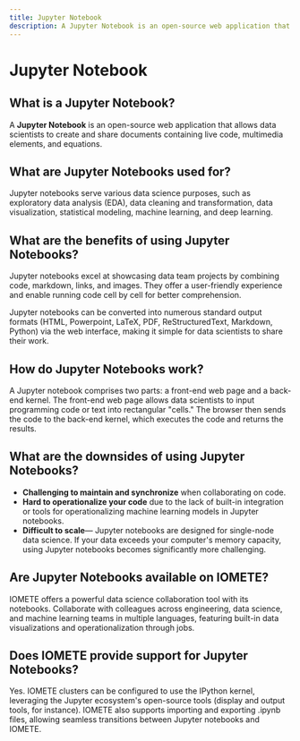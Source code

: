 ```yaml
---
title: Jupyter Notebook
description: A Jupyter Notebook is an open-source web application that allows data scientists to create and share documents containing live code, multimedia elements, and equations.
---
```


# Jupyter Notebook

## What is a Jupyter Notebook?

A **Jupyter Notebook** is an open-source web application that allows data scientists to create and share documents containing live code, multimedia elements, and equations.

## What are Jupyter Notebooks used for?

Jupyter notebooks serve various data science purposes, such as exploratory data analysis (EDA), data cleaning and transformation, data visualization, statistical modeling, machine learning, and deep learning.

## What are the benefits of using Jupyter Notebooks?

Jupyter notebooks excel at showcasing data team projects by combining code, markdown, links, and images. They offer a user-friendly experience and enable running code cell by cell for better comprehension.

Jupyter notebooks can be converted into numerous standard output formats (HTML, Powerpoint, LaTeX, PDF, ReStructuredText, Markdown, Python) via the web interface, making it simple for data scientists to share their work.

## How do Jupyter Notebooks work?

A Jupyter notebook comprises two parts: a front-end web page and a back-end kernel. The front-end web page allows data scientists to input programming code or text into rectangular "cells." The browser then sends the code to the back-end kernel, which executes the code and returns the results.

## What are the downsides of using Jupyter Notebooks?

- **Challenging to maintain and synchronize** when collaborating on code.
- **Hard to operationalize your code** due to the lack of built-in integration or tools for operationalizing machine learning models in Jupyter notebooks.
- **Difficult to scale**— Jupyter notebooks are designed for single-node data science. If your data exceeds your computer's memory capacity, using Jupyter notebooks becomes significantly more challenging.

## Are Jupyter Notebooks available on IOMETE?

IOMETE offers a powerful data science collaboration tool with its notebooks. Collaborate with colleagues across engineering, data science, and machine learning teams in multiple languages, featuring built-in data visualizations and operationalization through jobs.

## Does IOMETE provide support for Jupyter Notebooks?

Yes. IOMETE clusters can be configured to use the IPython kernel, leveraging the Jupyter ecosystem's open-source tools (display and output tools, for instance). IOMETE also supports importing and exporting .ipynb files, allowing seamless transitions between Jupyter notebooks and IOMETE.
